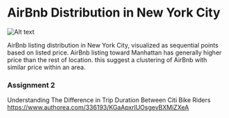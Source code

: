 # AirBnb Distribution in New York City

![Alt text](nycbnb.png)

AirBnb listing distribution in New York City, visualized as sequential points based on listed price. AirBnb listing toward Manhattan has generally higher price than the rest of location. this suggest a clustering of AirBnb with similar price within an area. 

### Assignment 2
Understanding The Difference in Trip Duration Between Citi Bike Riders
https://www.authorea.com/336193/KGaApxrlUOsgevBXMiZXeA